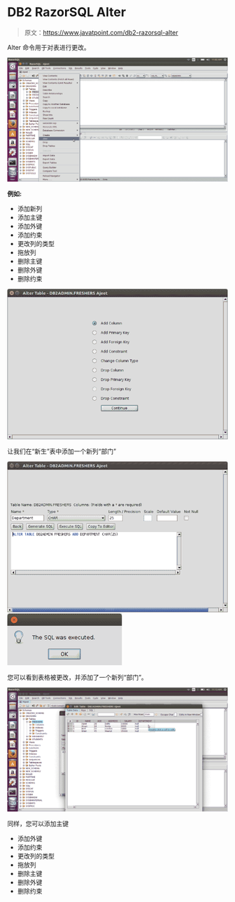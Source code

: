 # DB2 RazorSQL Alter

> 原文：<https://www.javatpoint.com/db2-razorsql-alter>

Alter 命令用于对表进行更改。

![DB2 Alter 1](img/56152b1e17c106f719fac8974db46e8a.png)

**例如:**

*   添加新列
*   添加主键
*   添加外键
*   添加约束
*   更改列的类型
*   拖放列
*   删除主键
*   删除外键
*   删除约束

![DB2 Alter 2](img/beabb1de498d5ccd4addc89596b8c601.png)

让我们在“新生”表中添加一个新列“部门”

![DB2 Alter 3](img/71a98da3b0d818b3ac7d1b1c425ffbc2.png)
![DB2 Alter 4](img/fa5661101a1fcc450f2bdc69abf038dd.png)

您可以看到表格被更改，并添加了一个新列“部门”。

![DB2 Alter 5](img/3096536184de3bdee90e9bb095639e82.png)

同样，您可以添加主键

*   添加外键
*   添加约束
*   更改列的类型
*   拖放列
*   删除主键
*   删除外键
*   删除约束